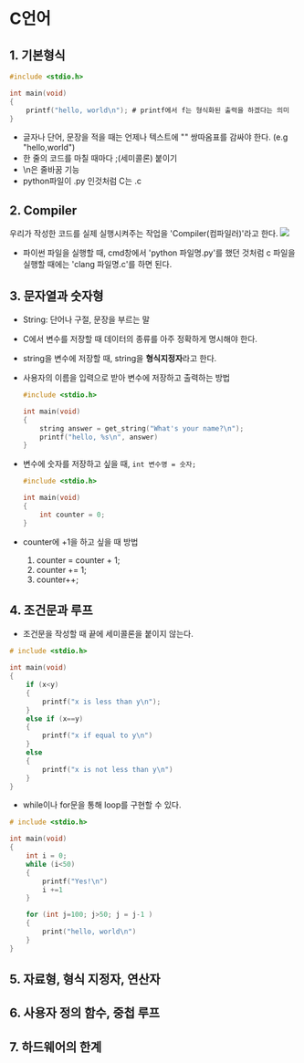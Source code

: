 # C언어

## 1. 기본형식
```C
#include <stdio.h>

int main(void)
{
    printf("hello, world\n"); # printf에서 f는 형식화된 출력을 하겠다는 의미
}
```
- 글자나 단어, 문장을 적을 때는 언제나 텍스트에 "" 쌍따옴표를 감싸야 한다. (e.g "hello,world")
- 한 줄의 코드를 마칠 때마다 ;(세미콜론) 붙이기
- \n은 줄바꿈 기능
- python파일이 .py 인것처럼 C는 .c

## 2. Compiler
우리가 작성한 코드를 실제 실행시켜주는 작업을 'Compiler(컴파일러)'라고 한다.
![](2021-04-20-20-51-50.png)
- 파이썬 파일을 실행할 때, cmd창에서 'python 파일명.py'를 했던 것처럼 c 파일을 실행할 때에는 'clang 파일명.c'를 하면 된다.

## 3. 문자열과 숫자형
- String: 단어나 구절, 문장을 부르는 말
- C에서 변수를 저장할 때 데이터의 종류를 아주 정확하게 명시해야 한다.
- string을 변수에 저장할 때, string을 **형식지정자**라고 한다.
- 사용자의 이름을 입력으로 받아 변수에 저장하고 출력하는 방법
    ```C
    #include <stdio.h>

    int main(void)
    {
        string answer = get_string("What's your name?\n");
        printf("hello, %s\n", answer)
    }
    ```

- 변수에 숫자를 저장하고 싶을 때, ```int 변수명 = 숫자;```
  ```C
  #include <stdio.h>
  
  int main(void)
  {
      int counter = 0;
  }
  ```
- counter에 +1을 하고 싶을 때 방법
  1. counter = counter + 1;
  2. counter += 1;
  3. counter++;

## 4. 조건문과 루프
- 조건문을 작성할 때 끝에 세미콜론을 붙이지 않는다.
```C
# include <stdio.h>

int main(void)
{
    if (x<y)
    {
        printf("x is less than y\n");
    }
    else if (x==y)
    {
        printf("x if equal to y\n")
    }
    else
    {
        printf("x is not less than y\n")
    }
}
```

- while이나 for문을 통해 loop를 구현할 수 있다.
```C
# include <stdio.h>

int main(void)
{
    int i = 0;
    while (i<50)
    {
        printf("Yes!\n")
        i +=1
    }

    for (int j=100; j>50; j = j-1 )
    {
        print("hello, world\n")
    }
}
```

## 5. 자료형, 형식 지정자, 연산자

## 6. 사용자 정의 함수, 중첩 루프

## 7. 하드웨어의 한계